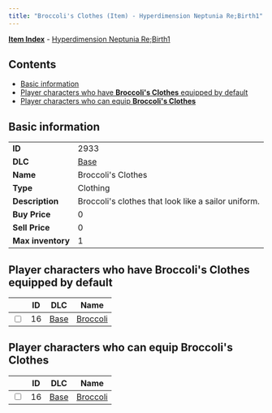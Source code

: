 ```yaml
---
title: "Broccoli's Clothes (Item) - Hyperdimension Neptunia Re;Birth1"
---
```


[**Item Index**](/neptunia/rb1/item/index.html) - [Hyperdimension Neptunia Re;Birth1](/neptunia/rb1)

## Contents

- [Basic information](#basic-information)
- [Player characters who have **Broccoli's Clothes** equipped by default](#player-characters-who-have-broccolis-clothes-equipped-by-default)
- [Player characters who can equip **Broccoli's Clothes**](#player-characters-who-can-equip-broccolis-clothes)

## Basic information

|   |   |
| -- | -- |
| **ID** | 2933 |
| **DLC** | [Base](/neptunia/rb1/dlc/1-base.html) |
| **Name** | Broccoli's Clothes |
| **Type** | Clothing |
| **Description** | Broccoli's clothes that look like a sailor uniform. |
| **Buy Price** | 0 |
| **Sell Price** | 0 |
| **Max inventory** | 1 |

## Player characters who have **Broccoli's Clothes** equipped by default

|    | ID | DLC | Name |
| -- | -- | --- | ---- |
| <input type="checkbox" id="rb1-player-1-16" class="trackbox" /> | 16 | [Base](/neptunia/rb1/dlc/1-base.html) | [Broccoli](/neptunia/rb1/player/1-16-broccoli.html) |

## Player characters who can equip **Broccoli's Clothes**

|    | ID | DLC | Name |
| -- | -- | --- | ---- |
| <input type="checkbox" id="rb1-player-1-16" class="trackbox" /> | 16 | [Base](/neptunia/rb1/dlc/1-base.html) | [Broccoli](/neptunia/rb1/player/1-16-broccoli.html) |